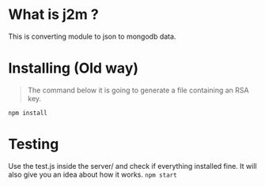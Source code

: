 # What is j2m ?
This is converting module to json to mongodb data.
# Installing (Old way)

> The command below it is going to generate a file containing an RSA key.

`npm install`

# Testing 

Use the test.js inside the server/ and check if everything installed fine.
It will also give you an idea about how it works.
`npm start`
